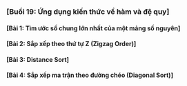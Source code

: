### [Buổi 19: Ứng dụng kiến thức về hàm và đệ quy]

#### [Bài 1: Tìm ước số chung lớn nhất của một mảng số nguyên]
#### [Bài 2: Sắp xếp theo thứ tự Z (Zigzag Order)]
#### [Bài 3: Distance Sort]
#### [Bài 4: Sắp xếp ma trận theo đường chéo (Diagonal Sort)]

